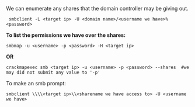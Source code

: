 We can enumerate any shares that the domain controller may be giving out.
```
 smbclient -L <target ip> -U <domain name>/<username we have>%<password>
```
**To list the permissions we have over the shares:**
```
smbmap -u <username> -p <password> -H <target ip>
```
**OR**
```
crackmapexec smb <target ip> -u <username> -p <password> --shares  #we may did not submit any value to '-p' 
```
To make an smb prompt:
```
smbclient \\\\<target ip>\\<sharename we have access to> -U <username we have>
```
